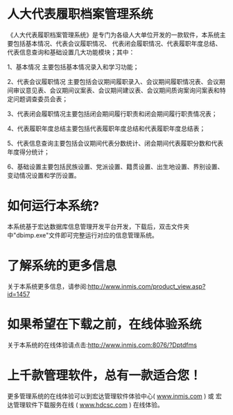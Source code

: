 # 人大代表履职档案管理系统

《人大代表履职档案管理系统》是专门为各级人大单位开发的一款软件，本系统主要包括基本情况、代表会议履职情况、 代表闭会履职情况、代表履职年度总结、代表信息查询和基础设置几大功能模块；其中：

1、基本情况 主要包括基本情况录入和学习功能；

2、代表会议履职情况 主要包括会议期间履职录入、会议期间履职情况表、会议期间审议意见表、会议期间议案表、会议期间建议表、会议期间质询案询问案表和特定问题调查委员会表；

3、代表闭会履职情况主要包括闭会期间履行职责和闭会期间履行职责情况表；

4、代表履职年度总结主要包括代表履职年度总结和代表履职年度总结表；

5、代表信息查询主要包括会议期间代表分数统计、闭会期间代表履职分数和代表年度得分统计；

6、基础设置主要包括民族设置、党派设置、籍贯设置、出生地设置、界别设置、变动情况设置和学历设置。

# 如何运行本系统?

本系统基于宏达数据库信息管理开发平台开发，下载后，双击文件夹中"dbimp.exe"文件即可完整运行对应的信息管理系统。

# 了解系统的更多信息

关于本系统更多信息，请参阅:http://www.inmis.com/product_view.asp?id=1457

# 如果希望在下载之前，在线体验系统

关于本系统的在线体验请点击:http://www.inmis.com:8076/?Dptdfms

# 上千款管理软件，总有一款适合您！

更多管理系统的在线体验可以到宏达管理软件体验中心( www.inmis.com ) 或 宏达管理软件下载服务在线 ( www.hdcsc.com ) 在线体验。



